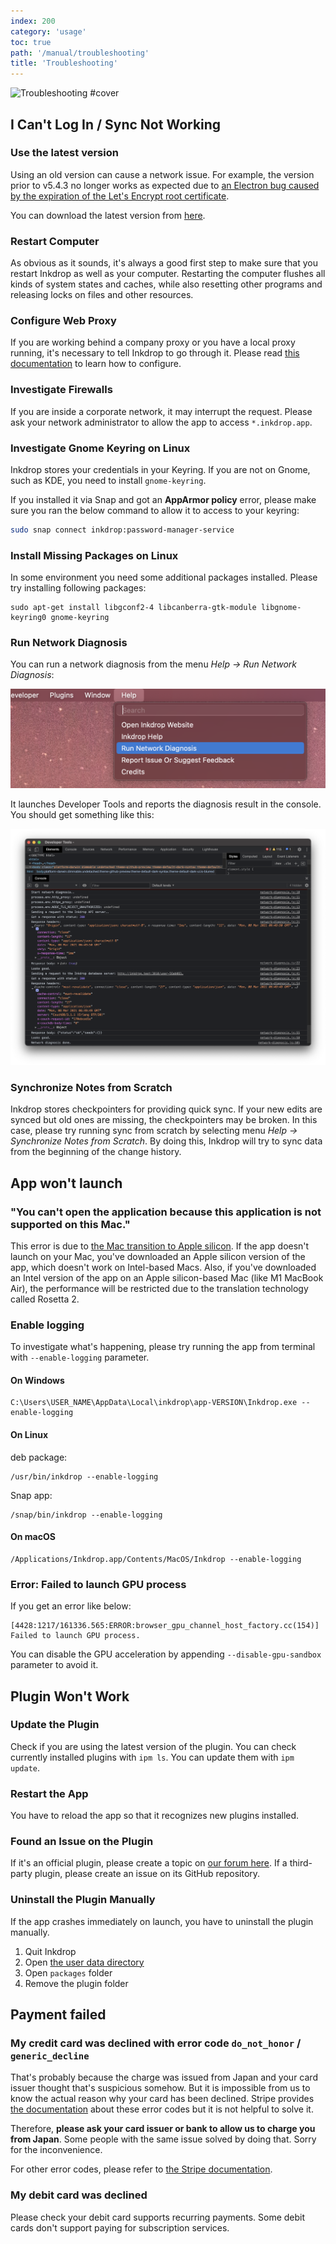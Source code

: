 ```yaml
---
index: 200
category: 'usage'
toc: true
path: '/manual/troubleshooting'
title: 'Troubleshooting'
---
```


![Troubleshooting #cover](/images/troubleshooting.svg)

## I Can't Log In / Sync Not Working

### Use the latest version

Using an old version can cause a network issue.
For example, the version prior to v5.4.3 no longer works as expected due to [an Electron bug caused by the expiration of the Let's Encrypt root certificate](https://forum.inkdrop.app/t/lets-encrypt-root-certificate-expiration-error/2609).

You can download the latest version from [here](https://my.inkdrop.app/download).

### Restart Computer

As obvious as it sounds, it's always a good first step to make sure that you restart Inkdrop as well as your computer.
Restarting the computer flushes all kinds of system states and caches, while also resetting other programs and releasing locks on files and other resources.

### Configure Web Proxy

If you are working behind a company proxy or you have a local proxy running, it's necessary to tell Inkdrop to go through it.
Please read [this documentation](/manual/working-behind-a-corporate-web-proxy) to learn how to configure.

### Investigate Firewalls

If you are inside a corporate network, it may interrupt the request.
Please ask your network administrator to allow the app to access `*.inkdrop.app`.

### Investigate Gnome Keyring on Linux

Inkdrop stores your credentials in your Keyring.
If you are not on Gnome, such as KDE, you need to install `gnome-keyring`.

If you installed it via Snap and got an **AppArmor policy** error, please make sure you ran the below command to allow it to access to your keyring:

```sh
sudo snap connect inkdrop:password-manager-service
```

### Install Missing Packages on Linux

In some environment you need some additional packages installed. Please try installing following packages:

```
sudo apt-get install libgconf2-4 libcanberra-gtk-module libgnome-keyring0 gnome-keyring
```

### Run Network Diagnosis

You can run a network diagnosis from the menu _Help → Run Network Diagnosis_:

![Network diagnosis menu](working-behind-a-corporate-web-proxy_network-diagnosis.png)

It launches Developer Tools and reports the diagnosis result in the console.
You should get something like this:

![Network diagnosis output](working-behind-a-corporate-web-proxy_network-diagnosis_result.png)

### Synchronize Notes from Scratch

Inkdrop stores checkpointers for providing quick sync.
If your new edits are synced but old ones are missing, the checkpointers may be broken.
In this case, please try running sync from scratch by selecting menu _Help → Synchronize Notes from Scratch_.
By doing this, Inkdrop will try to sync data from the beginning of the change history.

## App won't launch

### "You can't open the application because this application is not supported on this Mac."

This error is due to [the Mac transition to Apple silicon](https://www.apple.com/newsroom/2020/06/apple-announces-mac-transition-to-apple-silicon/).
If the app doesn't launch on your Mac, you've downloaded an Apple silicon version of the app, which doesn't work on Intel-based Macs.
Also, if you've downloaded an Intel version of the app on an Apple silicon-based Mac (like M1 MacBook Air), the performance will be restricted due to the translation technology called Rosetta 2.

### Enable logging

To investigate what's happening, please try running the app from terminal with `--enable-logging` parameter.

#### On Windows

```
C:\Users\USER_NAME\AppData\Local\inkdrop\app-VERSION\Inkdrop.exe --enable-logging
```

#### On Linux

deb package:

```
/usr/bin/inkdrop --enable-logging
```

Snap app:

```
/snap/bin/inkdrop --enable-logging
```

#### On macOS

```
/Applications/Inkdrop.app/Contents/MacOS/Inkdrop --enable-logging
```

### Error: Failed to launch GPU process

If you get an error like below:

```
[4428:1217/161336.565:ERROR:browser_gpu_channel_host_factory.cc(154)] Failed to launch GPU process.
```

You can disable the GPU acceleration by appending `--disable-gpu-sandbox` parameter to avoid it.

## Plugin Won't Work

### Update the Plugin

Check if you are using the latest version of the plugin.
You can check currently installed plugins with `ipm ls`.
You can update them with `ipm update`.

### Restart the App

You have to reload the app so that it recognizes new plugins installed.

### Found an Issue on the Plugin

If it's an official plugin, please create a topic on [our forum here](https://forum.inkdrop.app/).
If a third-party plugin, please create an issue on its GitHub repository.

### Uninstall the Plugin Manually

If the app crashes immediately on launch, you have to uninstall the plugin manually.

1. Quit Inkdrop
2. Open [the user data directory](/manual/basic-usage#user-data-directory)
3. Open `packages` folder
4. Remove the plugin folder

## Payment failed

### My credit card was declined with error code `do_not_honor` / `generic_decline`

That's probably because the charge was issued from Japan and your card issuer thought that's suspicious somehow.
But it is impossible from us to know the actual reason why your card has been declined.
Stripe provides [the documentation](https://stripe.com/docs/declines/codes) about these error codes but it is not helpful to solve it.

Therefore, **please ask your card issuer or bank to allow us to charge you from Japan**.
Some people with the same issue solved by doing that.
Sorry for the inconvenience.

For other error codes, please refer to [the Stripe documentation](https://stripe.com/docs/declines/codes).

### My debit card was declined

Please check your debit card supports recurring payments.
Some debit cards don't support paying for subscription services.
